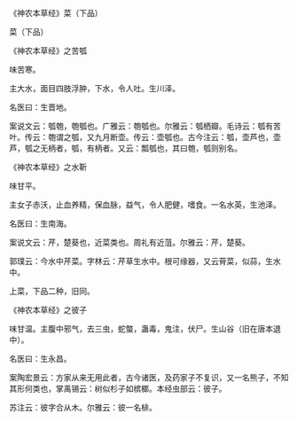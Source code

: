 《神农本草经》菜（下品）

菜（下品）

《神农本草经》之苦瓠

味苦寒。

主大水，面目四肢浮肿，下水，令人吐。生川泽。

名医曰：生晋地。

案说文云：瓠匏，匏瓠也。广雅云：匏瓠也。尔雅云：瓠栖瓣。毛诗云：瓠有苦叶。传云：匏谓之瓠，又九月断壶。传云：壶瓠也。古今注云：瓠，壶芦也，壶芦，瓠之无柄者，瓠，有柄者。又云：瓢瓠也，其曰匏，瓠则别名。

《神农本草经》之水靳

味甘平。

主女子赤沃，止血养精，保血脉，益气，令人肥健，嗜食。一名水英，生池泽。

名医曰：生南海。

案说文云：芹，楚葵也，近菜类也。周礼有近菹。尔雅云：芹，楚葵。

郭璞云：今水中芹菜。字林云：芹草生水中。根可缘器，又云莦菜，似蒜，生水中。

上菜，下品二种，旧同。

《神农本草经》之彼子

味甘温。主腹中邪气，去三虫，蛇螫，蛊毒，鬼注，伏尸。生山谷（旧在唐本退中）。

名医曰：生永昌。

案陶宏景云：方家从来无用此者，古今诸医，及药家子不复识，又一名熊子，不知其形何类也，掌禹锡云：树似杉子如槟榔。本经虫部云：彼子。

苏注云：彼字合从木。尔雅云：彼一名棑。

